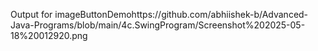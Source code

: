 Output for imageButtonDemohttps://github.com/abhiishek-b/Advanced-Java-Programs/blob/main/4c.SwingProgram/Screenshot%202025-05-18%20012920.png
